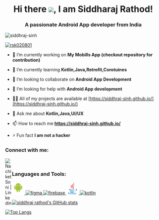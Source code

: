 <h1 align="center"> Hi there <img src="https://raw.githubusercontent.com/MartinHeinz/MartinHeinz/master/wave.gif" width="30px">, I am Siddharaj Rathod!</h1>

<h3 align="center">A passionate Android App developer from India</h3>

<p align="left"> <img src="https://komarev.com/ghpvc/?username=siddhraj-sinh&label=Profile%20views&color=0e75b6&style=flat" alt="siddhraj-sinh" /> </p>

<p align="left"> <a href="https://twitter.com/rsk020801" target="blank"><img src="https://img.shields.io/twitter/follow/rsk020801?logo=twitter&style=for-the-badge" alt="rsk020801" /></a> </p>

- 🔭 I’m currently working on **My Mobills App (checkout repository for contribution)**

- 🌱 I’m currently learning **Kotlin,Java,Retrofit,Corotuines**

- 👯 I’m looking to collaborate on **Android App Development**

- 🤝 I’m looking for help with **Android App development**

- 👨‍💻 All of my projects are available at [https://siddhraj-sinh.github.io/](https://siddhraj-sinh.github.io/)

- 💬 Ask me about **Kotlin,Java,UI/UX**

- 📫 How to reach me **https://siddhraj-sinh.github.io/**

- ⚡ Fun fact **I am not a hacker**

### Connect with me:

[<img align= "left" alt= "Nachiket Soni | Linkedin" width= "22px" src= "https://cdn.jsdelivr.net/npm/simple-icons@v3/icons/linkedin.svg" />][Linkedin]
<br />

<h3 align="left">Languages and Tools:</h3>
<p align="left"> <a href="https://developer.android.com" target="_blank"> <img src="https://raw.githubusercontent.com/devicons/devicon/master/icons/android/android-original-wordmark.svg" alt="android" width="40" height="40"/> </a> <a href="https://www.figma.com/" target="_blank"> <img src="https://www.vectorlogo.zone/logos/figma/figma-icon.svg" alt="figma" width="40" height="40"/> </a> <a href="https://firebase.google.com/" target="_blank"> <img src="https://www.vectorlogo.zone/logos/firebase/firebase-icon.svg" alt="firebase" width="40" height="40"/> </a> <a href="https://www.java.com" target="_blank"> <img src="https://raw.githubusercontent.com/devicons/devicon/master/icons/java/java-original.svg" alt="java" width="40" height="40"/> </a> <a href="https://kotlinlang.org" target="_blank"> <img src="https://www.vectorlogo.zone/logos/kotlinlang/kotlinlang-icon.svg" alt="kotlin" width="40" height="40"/> </a> </p>

[![siddhraj rathod's GitHub stats](https://github-readme-stats.vercel.app/api?username=siddhraj-sinh&show_icons=true&theme=dracula&hide_rank=true)](https://github.com/anuraghazra/github-readme-stats)

[![Top Langs](https://github-readme-stats.vercel.app/api/top-langs/?username=siddhraj-sinh&layout=compact&theme=dracula)](https://github.com/anuraghazra/github-readme-stats)

[Linkedin]: https://www.linkedin.com/in/siddharajsinh-rathod/
